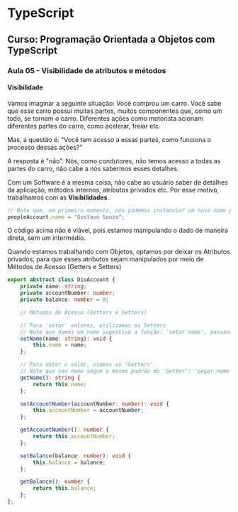 # TypeScript

## Curso: Programação Orientada a Objetos com TypeScript

### Aula 05 - Visibilidade de atributos e métodos

#### Visibilidade
Vamos imaginar a seguinte situação:
Você comprou um carro. Você sabe que esse carro possui muitas partes, muitos componentes que, como um todo, se tornam o carro. Diferentes ações como motorista acionam diferentes partes do carro, como acelerar, freiar etc.

Mas, a questão é: "Você tem acesso a essas partes, como funciona o processo dessas ações?"

A resposta é "não". Nós, como condutores, não temos acesso a todas as partes do carro, não cabe a nós sabermos esses detalhes.

Com um Software é a mesma coisa, não cabe ao usuário saber de detalhes da aplicação, métodos internos, atributos privados etc. Por esse motivo, trabalhamos com as **Visibilidades**.
```ts
// Note que, em primeiro momento, nós podemos instanciar um novo nome para uma 'Account', apenas passando em código:
peopleAccount.name = "Gustavo Souza";
```

O código acima não é viável, pois estamos manipulando o dado de maneira direta, sem um intermédio.

Quando estamos trabalhando com Objetos, optamos por deixar os Atributos privados, para que esses atributos sejam manipulados por meio de Métodos de Acesso (Getters e Setters)

```ts
export abstract class DioAccount {
    private name: string;
    private accountNumber: number;
    private balance: number = 0;

    // Métodos de Acesso (Getters e Setters)

    // Para 'setar' valores, utilizamos os Setters
    // Note que damos um nome sugestivo a função: 'setar nome', passando como parâmetro um 'name', que é uma string e informando que não há retorno ('void')
    setName(name: string): void {
        this.name = name;
    };

    // Para obter o valor, usamos os 'Getters'
    // Note que seu nome segue o mesmo padrão do 'Setter': 'pegar nome', por sua vez sem parâmetros e com retorno referente ao tipo de dado do atributo 'name', que é 'string'
    getName(): string {
        return this.name;
    };

    setAccountNumber(accountNumber: number): void {
        this.accountNumber = accountNumber;
    };

    getAccountNumber(): number {
        return this.accountNumber;
    };

    setBalance(balance: number): void {
        this.balance = balance;
    };

    getBalance(): number {
        return this.balance;
    };
};
```